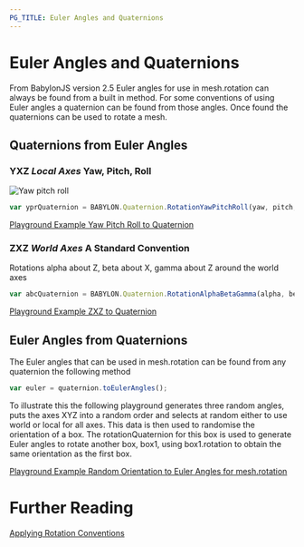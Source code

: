 ```yaml
---
PG_TITLE: Euler Angles and Quaternions
---
```


# Euler Angles and Quaternions

From BabylonJS version 2.5 Euler angles for use in mesh.rotation can always be found from a built in method. For some conventions of using 
Euler angles a quaternion can be found from those angles. Once found the quaternions can be used to rotate a mesh.

## Quaternions from Euler Angles

### YXZ *Local Axes* Yaw, Pitch, Roll

![Yaw pitch roll](/img/tutorials/Mesh/yawpitchroll.jpg)

```javascript
var yprQuaternion = BABYLON.Quaternion.RotationYawPitchRoll(yaw, pitch, roll);
``` 
[Playground Example Yaw Pitch Roll to Quaternion](http://www.babylonjs-playground.com/#1ST43U#9)


### ZXZ *World Axes* A Standard Convention 

Rotations alpha about Z, beta about X, gamma about Z around the world axes

```javascript
var abcQuaternion = BABYLON.Quaternion.RotationAlphaBetaGamma(alpha, beta, gamma);
```

[Playground Example ZXZ to Quaternion](http://www.babylonjs-playground.com/#1ST43U#10)

## Euler Angles from Quaternions

The Euler angles that can be used in mesh.rotation can be found from any quaternion the following method

```javascript
var euler = quaternion.toEulerAngles();
```

To illustrate this the following playground generates three random angles, puts the axes XYZ into a random order 
and selects at random either to use world or local for all axes. This data is then used to randomise the orientation 
of a box. The rotationQuaternion for this box is used to generate Euler angles to rotate another box, box1, using 
box1.rotation to obtain the same orientation as the first box.

[Playground Example Random Orientation to Euler Angles for mesh.rotation](http://www.babylonjs-playground.com/#1ST43U#7)

# Further Reading

[Applying Rotation Conventions](/tutorials/Applying_Rotations)